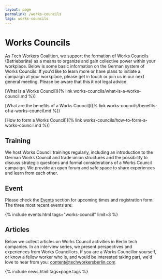 ```yaml
---
layout: page
permalink: /works-councils
tags: works-councils
---
```

# Works Councils

As Tech Workers Coalition, we support the formation of Works Councils (Betriebsräte) as a means to organize and gain collective power within your workplace. Below is some basic information on the German system of Works Councils. If you'd like to learn more or have plans to initiate a campaign at your workplace, please get in touch or join us in our next general meeting. Please be aware that this it not legal advice.

[What is a Works Council]({% link works-councils/what-is-a-works-council.md %})

[What are the benefits of a Works Council]({% link works-councils/benefits-of-a-works-council.md %})

[How to form a Works Council]({% link works-councils/how-to-form-a-works-council.md %})

## Training

We host Works Council trainings regularly, including an introduction to the German Works Council and trade union structures and the possibility to discuss strategic questions and formal considerations of a Works Council campaign. We provide an open forum and safe space to share experiences and learn from each other.

## Event
Please check the [Events](/events) section for upcoming times and registration form. The three most recent events are:

{% include events.html tags="works-council" limit=3 %}

## Articles

Below we collect articles on Works Council activities in Berlin tech companies. In an interview series, we present perspectives and experiences from Works Councillors. If you are a Works Councillor yourself, or know a fellow worker who is, and would be interested taking part, we'd love to hear from you: [content@techworkersberlin.com](mailto:content@techworkersberlin.com).

{% include news.html tags=page.tags %}
